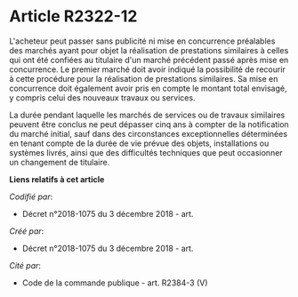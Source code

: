# Article R2322-12

L'acheteur peut passer sans publicité ni mise en concurrence préalables des marchés ayant pour objet la réalisation de
prestations similaires à celles qui ont été confiées au titulaire d'un marché précédent passé après mise en concurrence. Le
premier marché doit avoir indiqué la possibilité de recourir à cette procédure pour la réalisation de prestations similaires.
Sa mise en concurrence doit également avoir pris en compte le montant total envisagé, y compris celui des nouveaux travaux ou
services.

La durée pendant laquelle les marchés de services ou de travaux similaires peuvent être conclus ne peut dépasser cinq ans à
compter de la notification du marché initial, sauf dans des circonstances exceptionnelles déterminées en tenant compte de la
durée de vie prévue des objets, installations ou systèmes livrés, ainsi que des difficultés techniques que peut occasionner
un changement de titulaire.

**Liens relatifs à cet article**

_Codifié par_:

  - Décret n°2018-1075 du 3 décembre 2018 - art.

_Créé par_:

  - Décret n°2018-1075 du 3 décembre 2018 - art.

_Cité par_:

  - Code de la commande publique - art. R2384-3 (V)
